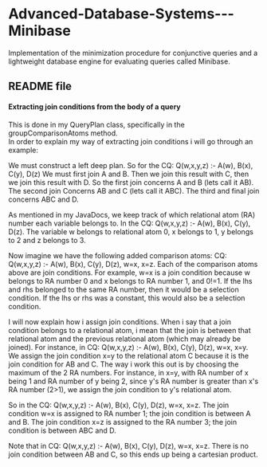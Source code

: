 # Advanced-Database-Systems---Minibase
Implementation of the minimization procedure for conjunctive queries and a lightweight database engine for evaluating queries called Minibase.

## README file

#### Extracting join conditions from the body of a query 
This is done in my QueryPlan class, specifically in the groupComparisonAtoms method.  
In order to explain my way of extracting join conditions i will go through an example:  

We must construct a left deep plan.
So for the CQ: Q(w,x,y,z) :- A(w), B(x), C(y), D(z)
We must first join A and B. Then we join this result with C, then we join this result with D.
So the first join concerns A and B (lets call it AB). The second join Concerns AB and C (lets call it ABC). The third and final join concerns ABC and D.

As mentioned in my JavaDocs, we keep track of which relational atom (RA) number each variable belongs to.
In the CQ: Q(w,x,y,z) :- A(w), B(x), C(y), D(z).
The variable w belongs to relational atom 0, x belongs to 1, y belongs to 2 and z belongs to 3.

Now imagine we have the following added comparison atoms:
CQ: Q(w,x,y,z) :- A(w), B(x), C(y), D(z), w=x, x=z.
Each of the comparison atoms above are join conditions.
For example, w=x is a join condition because w belongs to RA number 0 and x belongs to RA number 1, and 0!=1.
If the lhs and rhs belonged to the same RA number, then it would be a selection condition.
If the lhs or rhs was a constant, this would also be a selection condition.

I will now explain how i assign join conditions.
When i say that a join condition belongs to a relational atom, i mean that the join is between that relational atom and the 
previous relational atom (which may already be joined).
For instance, in CQ: Q(w,x,y,z) :- A(w), B(x), C(y), D(z), w=x, x=y.
We assign the join condition x=y to the relational atom C because it is the join condition for AB and C.
The way i work this out is by choosing the maximum of the 2 RA numbers.
For instance, in x=y, with RA number of x being 1 and RA number of y being 2, since y's RA number is greater than x's RA number (2>1), we assign the 
join condition to y's relational atom.

So in the CQ: Q(w,x,y,z) :- A(w), B(x), C(y), D(z), w=x, x=z.
The join condition w=x is assigned to RA number 1; the join condition is between A and B.
The join condition x=z is assigned to the RA number 3; the join condition is between ABC and D.

Note that in CQ: Q(w,x,y,z) :- A(w), B(x), C(y), D(z), w=x, x=z. There is no join condition between AB and C, so this ends up being a cartesian product.
